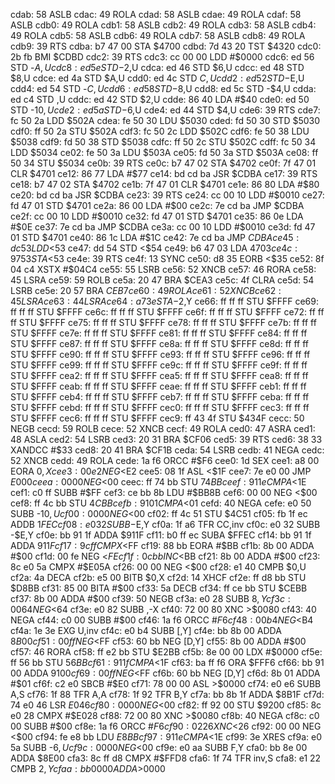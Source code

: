 cdab: 58        ASLB
cdac: 49        ROLA
cdad: 58        ASLB
cdae: 49        ROLA
cdaf: 58        ASLB
cdb0: 49        ROLA
cdb1: 58        ASLB
cdb2: 49        ROLA
cdb3: 58        ASLB
cdb4: 49        ROLA
cdb5: 58        ASLB
cdb6: 49        ROLA
cdb7: 58        ASLB
cdb8: 49        ROLA
cdb9: 39        RTS
cdba: b7 47 00  STA    $4700
cdbd: 7d 43 20  TST    $4320
cdc0: 2b fb     BMI    $CDBD
cdc2: 39        RTS
cdc3: cc 00 00  LDD    #$0000
cdc6: ed 56     STD    -$A,U
cdc8: ed 5e     STD    -$2,U
cdca: ed 46     STD    $6,U
cdcc: ed 48     STD    $8,U
cdce: ed 4a     STD    $A,U
cdd0: ed 4c     STD    $C,U
cdd2: ed 52     STD    -$E,U
cdd4: ed 54     STD    -$C,U
cdd6: ed 58     STD    -$8,U
cdd8: ed 5c     STD    -$4,U
cdda: ed c4     STD    ,U
cddc: ed 42     STD    $2,U
cdde: 86 40     LDA    #$40
cde0: ed 50     STD    -$10,U
cde2: ed 5a     STD    -$6,U
cde4: ed 44     STD    $4,U
cde6: 39        RTS
cde7: fc 50 2a  LDD    $502A
cdea: fe 50 30  LDU    $5030
cded: fd 50 30  STD    $5030
cdf0: ff 50 2a  STU    $502A
cdf3: fc 50 2c  LDD    $502C
cdf6: fe 50 38  LDU    $5038
cdf9: fd 50 38  STD    $5038
cdfc: ff 50 2c  STU    $502C
cdff: fc 50 34  LDD    $5034
ce02: fe 50 3a  LDU    $503A
ce05: fd 50 3a  STD    $503A
ce08: ff 50 34  STU    $5034
ce0b: 39        RTS
ce0c: b7 47 02  STA    $4702
ce0f: 7f 47 01  CLR    $4701
ce12: 86 77     LDA    #$77
ce14: bd cd ba  JSR    $CDBA
ce17: 39        RTS
ce18: b7 47 02  STA    $4702
ce1b: 7f 47 01  CLR    $4701
ce1e: 86 80     LDA    #$80
ce20: bd cd ba  JSR    $CDBA
ce23: 39        RTS
ce24: cc 00 10  LDD    #$0010
ce27: fd 47 01  STD    $4701
ce2a: 86 00     LDA    #$00
ce2c: 7e cd ba  JMP    $CDBA
ce2f: cc 00 10  LDD    #$0010
ce32: fd 47 01  STD    $4701
ce35: 86 0e     LDA    #$0E
ce37: 7e cd ba  JMP    $CDBA
ce3a: cc 00 10  LDD    #$0010
ce3d: fd 47 01  STD    $4701
ce40: 86 1c     LDA    #$1C
ce42: 7e cd ba  JMP    $CDBA
ce45: dc 53     LDD    <$53
ce47: dd 54     STD    <$54
ce49: b6 47 03  LDA    $4703
ce4c: 97 53     STA    <$53
ce4e: 39        RTS
ce4f: 13        SYNC
ce50: d8 35     EORB   <$35
ce52: 8f 04 c4  XSTX   #$04C4
ce55: 55        LSRB
ce56: 52        XNCB
ce57: 46        RORA
ce58: 45        LSRA
ce59: 59        ROLB
ce5a: 20 47     BRA    $CEA3
ce5c: 4f        CLRA
ce5d: 54        LSRB
ce5e: 20 57     BRA    $CEB7
ce60: 49        ROLA
ce61: 52        XNCB
ce62: 45        LSRA
ce63: 44        LSRA
ce64: a7 3e     STA    -$2,Y
ce66: ff ff ff  STU    $FFFF
ce69: ff ff ff  STU    $FFFF
ce6c: ff ff ff  STU    $FFFF
ce6f: ff ff ff  STU    $FFFF
ce72: ff ff ff  STU    $FFFF
ce75: ff ff ff  STU    $FFFF
ce78: ff ff ff  STU    $FFFF
ce7b: ff ff ff  STU    $FFFF
ce7e: ff ff ff  STU    $FFFF
ce81: ff ff ff  STU    $FFFF
ce84: ff ff ff  STU    $FFFF
ce87: ff ff ff  STU    $FFFF
ce8a: ff ff ff  STU    $FFFF
ce8d: ff ff ff  STU    $FFFF
ce90: ff ff ff  STU    $FFFF
ce93: ff ff ff  STU    $FFFF
ce96: ff ff ff  STU    $FFFF
ce99: ff ff ff  STU    $FFFF
ce9c: ff ff ff  STU    $FFFF
ce9f: ff ff ff  STU    $FFFF
cea2: ff ff ff  STU    $FFFF
cea5: ff ff ff  STU    $FFFF
cea8: ff ff ff  STU    $FFFF
ceab: ff ff ff  STU    $FFFF
ceae: ff ff ff  STU    $FFFF
ceb1: ff ff ff  STU    $FFFF
ceb4: ff ff ff  STU    $FFFF
ceb7: ff ff ff  STU    $FFFF
ceba: ff ff ff  STU    $FFFF
cebd: ff ff ff  STU    $FFFF
cec0: ff ff ff  STU    $FFFF
cec3: ff ff ff  STU    $FFFF
cec6: ff ff ff  STU    $FFFF
cec9: ff 43 4f  STU    $434F
cecc: 50        NEGB
cecd: 59        ROLB
cece: 52        XNCB
cecf: 49        ROLA
ced0: 47        ASRA
ced1: 48        ASLA
ced2: 54        LSRB
ced3: 20 31     BRA    $CF06
ced5: 39        RTS
ced6: 38 33     XANDCC #$33
ced8: 20 41     BRA    $CF1B
ceda: 54        LSRB
cedb: 41        NEGA
cedc: 52        XNCB
cedd: 49        ROLA
cede: 1a f6     ORCC   #$F6
cee0: 1d        SEX
cee1: a8 00     EORA   $0,X
cee3: 00 e2     NEG    <$E2
cee5: 08 1f     ASL    <$1F
cee7: 7e e0 00  JMP    $E000
ceea: 00 00     NEG    <$00
ceec: ff 74 bb  STU    $74BB
ceef: 91 1e     CMPA   <$1E
cef1: c0 ff     SUBB   #$FF
cef3: ce bb 8b  LDU    #$BB8B
cef6: 00 00     NEG    <$00
cef8: ff 4c bb  STU    $4CBB
cefb: 91 01     CMPA   <$01
cefd: 40        NEGA
cefe: e0 50     SUBB   -$10,U
cf00: 00 00     NEG    <$00
cf02: ff 4c 51  STU    $4C51
cf05: fb 1f ec  ADDB   $1FEC
cf08: e0 32     SUBB   -$E,Y
cf0a: 1f a6     TFR    CC,inv
cf0c: e0 32     SUBB   -$E,Y
cf0e: bb 91 1f  ADDA   $911F
cf11: b0 ff ec  SUBA   $FFEC
cf14: bb 91 1f  ADDA   $911F
cf17: 9c ff     CMPX   <$FF
cf19: 88 bb     EORA   #$BB
cf1b: 8b 00     ADDA   #$00
cf1d: 00 fe     NEG    <$FE
cf1f: 0c bb     INC    <$BB
cf21: 8b 00     ADDA   #$00
cf23: 8c e0 5a  CMPX   #$E05A
cf26: 00 00     NEG    <$00
cf28: e1 40     CMPB   $0,U
cf2a: 4a        DECA
cf2b: e5 00     BITB   $0,X
cf2d: 14        XHCF
cf2e: ff d8 bb  STU    $D8BB
cf31: 85 00     BITA   #$00
cf33: 5a        DECB
cf34: ff ce bb  STU    $CEBB
cf37: 8b 00     ADDA   #$00
cf39: 50        NEGB
cf3a: e0 28     SUBB   $8,Y
cf3c: 00 64     NEG    <$64
cf3e: e0 82     SUBB   ,-X
cf40: 72 00 80  XNC    >$0080
cf43: 40        NEGA
cf44: c0 00     SUBB   #$00
cf46: 1a f6     ORCC   #$F6
cf48: 00 b4     NEG    <$B4
cf4a: 1e 3e     EXG    U,inv
cf4c: e0 b4     SUBB   [,Y]
cf4e: bb 8b 00  ADDA   $8B00
cf51: 00 ff     NEG    <$FF
cf53: 60 bb     NEG    [D,Y]
cf55: 8b 00     ADDA   #$00
cf57: 46        RORA
cf58: ff e2 bb  STU    $E2BB
cf5b: 8e 00 00  LDX    #$0000
cf5e: ff 56 bb  STU    $56BB
cf61: 91 1f     CMPA   <$1F
cf63: ba ff f6  ORA    $FFF6
cf66: bb 91 00  ADDA   $9100
cf69: 00 ff     NEG    <$FF
cf6b: 60 bb     NEG    [D,Y]
cf6d: 8b 01     ADDA   #$01
cf6f: c2 e0     SBCB   #$E0
cf71: 78 00 00  ASL    >$0000
cf74: e0 e6     SUBB   A,S
cf76: 1f 88     TFR    A,A
cf78: 1f 92     TFR    B,Y
cf7a: bb 8b 1f  ADDA   $8B1F
cf7d: 74 e0 46  LSR    $E046
cf80: 00 00     NEG    <$00
cf82: ff 92 00  STU    $9200
cf85: 8c e0 28  CMPX   #$E028
cf88: 72 00 80  XNC    >$0080
cf8b: 40        NEGA
cf8c: c0 00     SUBB   #$00
cf8e: 1a f6     ORCC   #$F6
cf90: 02 26     XNC    <$26
cf92: 00 00     NEG    <$00
cf94: fe e8 bb  LDU    $E8BB
cf97: 91 1e     CMPA   <$1E
cf99: 3e        XRES
cf9a: e0 5a     SUBB   -$6,U
cf9c: 00 00     NEG    <$00
cf9e: e0 aa     SUBB   F,Y
cfa0: bb 8e 00  ADDA   $8E00
cfa3: 8c ff d8  CMPX   #$FFD8
cfa6: 1f 74     TFR    inv,S
cfa8: e1 22     CMPB   $2,Y
cfaa: bb 00 00  ADDA   >$0000
